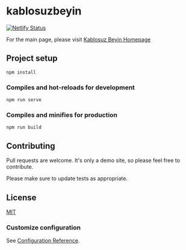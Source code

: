 # kablosuzbeyin

[![Netlify Status](https://api.netlify.com/api/v1/badges/b94ba90a-c728-42ca-9e55-ed4ebbe61ed8/deploy-status)](https://app.netlify.com/sites/kablosuzbeyin/deploys)

For the main page, please visit [Kablosuz Beyin Homepage](https://www.kablosuzbeyin.com)

## Project setup
```
npm install
```

### Compiles and hot-reloads for development
```
npm run serve
```

### Compiles and minifies for production
```
npm run build
```

## Contributing
Pull requests are welcome. It's only a demo site, so please feel free to contribute.

Please make sure to update tests as appropriate.

## License
[MIT](https://choosealicense.com/licenses/mit/)

### Customize configuration
See [Configuration Reference](https://cli.vuejs.org/config/).
